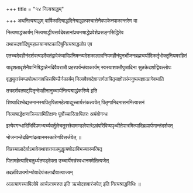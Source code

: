 +++
title = "१४ नित्यश्राद्धम्"

+++
अथनित्यश्राद्धम् वार्षिकादिश्राद्धदिनेश्राद्धात्पश्चात्तेनैवपाकेनपाकान्तरेण वा

नित्यश्राद्धंकार्यम् नित्यश्राद्धीयसर्वदेवतानांप्रथमश्राद्धेप्रवेशेप्रसङ्गसिद्धिरेव

तथाचदर्शादिषुमहालयान्वष्टकादिषुनित्यश्राद्धलोप एव

एतच्चदेवहीनंदर्शवत्षडदैवतंद्वावेकंवाविप्रनिमन्त्र्यदेशकालान्ननियमहीनंपुनर्भोजनब्रह्मचर्यादिकर्तृभोक्तृनियमरहितं

यादृशतादृशेनैवानिषिद्धान्नेनदिवैवरात्रौ प्रहरपर्यन्तंवाकार्यम् स्वस्याशक्तौपुत्रादिना सुतकेदर्शाद्विवल्लोपः

वृद्धयुत्तरंमण्डपोत्थानावधिसपिण्डैर्नकार्यम् नित्यवैश्वदेवान्तर्गतापितृयज्ञोत्तरंमनुष्ययज्ञात्प्रागेवभाति

तत्रदर्शवतषट्‌पितृन्देवहीनानुच्चार्यनित्यश्राद्धंकरिष्ये इति

शिष्यादिश्चेद्यजमानस्यपितृपितामहेत्याद्युच्चार्यसंकल्पयेत् पितृणामिदमासनमित्यासनं

नित्यश्राद्धेक्षणःक्रियतामितिक्षणः पूर्वोच्चारिताःपितरः अयंवोगन्ध

इत्येवगन्धादिभिर्विप्रमभ्यर्च्यवर्तुलेचतुरस्रेवामण्डलेपात्रेऽन्नंपरिविष्यपृथ्वीतेपात्रमित्यादिब्रह्मार्पणान्तंदर्शवत्

भोजनान्तेदक्षिणांदत्वानमस्कारेणविसर्जयेत् ॥

विप्रस्यान्नादेर्वाऽभावेयथाशत्तयन्नमुद्धृत्यषोढाविभज्यास्मत्पितृ

पितामहेत्यादिचतुर्थ्यतषड्‌देवता उच्चार्येमन्नंस्वधानममेतित्यजेत्

तदन्नंविप्रायगोभ्योवादेयंजलादौवात्याज्यम्

अन्नत्यागस्यापिलोपे आर्चन्नत्रमरुत इति ऋचोदशवारंजपेत् इति नित्यश्राद्धविधिः ॥
